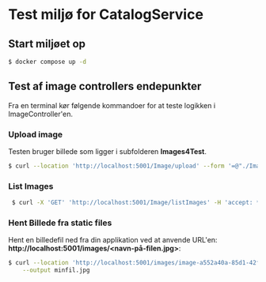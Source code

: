 # Test miljø for CatalogService

## Start miljøet op

```bash
$ docker compose up -d
```

## Test af image controllers endepunkter

Fra en terminal kør følgende kommandoer for at teste logikken i ImageController'en.

### Upload image

Testen bruger billede som ligger i subfolderen **Images4Test**.

```bash
$ curl --location 'http://localhost:5001/Image/upload' --form '=@"./Images4Test/Crispy-Buffalo-Chicken-WIngs-IMAGE-9.jpg"'
```

### List Images

```bash
 $ curl -X 'GET' 'http://localhost:5001/Image/listImages' -H 'accept: */*'
```

### Hent Billede fra static files

Hent en billedefil ned fra din applikation ved at anvende URL'en: **http://localhost:5001/images/<navn-på-filen.jpg>**:

```bash
$ curl --location 'http://localhost:5001/images/image-a552a40a-85d1-42f2-a22d-38fea275b73e.jpg' \
    --output minfil.jpg
```
